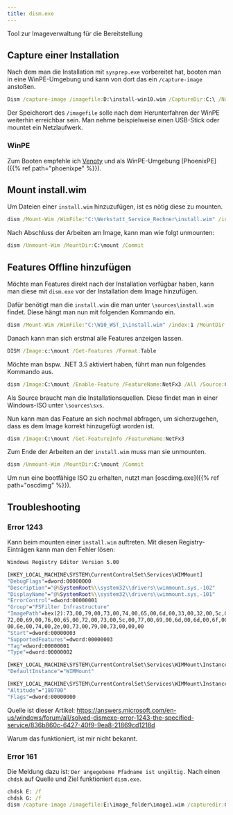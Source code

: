 ```yaml
---
title: dism.exe
---
```

Tool zur Imageverwaltung für die Bereitstellung

## Capture einer Installation
Nach dem man die Installation mit `sysprep.exe` vorbereitet hat, booten man in eine WinPE-Umgebung
und kann von dort das ein `/capture-image` anstoßen.
```cmd
Dism /capture-image /imagefile:D:\install-win10.wim /CaptureDir:C:\ /Name:"Custom Windows 10 Image"
```
Der Speicherort des `/imagefile` solle nach dem Herunterfahren der WinPE weiterhin erreichbar sein. Man nehme beispielweise einen USB-Stick oder mountet ein Netzlaufwerk.

### WinPE
Zum Booten empfehle ich [Venoty](https://www.ventoy.net/en/index.html) und als WinPE-Umgebung [PhoenixPE]({{% ref path="phoenixpe" %}}).

## Mount install.wim
Um Dateien einer `install.wim` hinzuzufügen, ist es nötig diese zu mounten.
```cmd
dism /Mount-Wim /WimFile:"C:\Werkstatt_Service_Rechner\install.wim" /index:1 /MountDir:C:\mount
```
Nach Abschluss der Arbeiten am Image, kann man wie folgt unmounten:
```cmd
dism /Unmount-Wim /MountDir:C:\mount /Commit
```

## Features Offline hinzufügen
Möchte man Features direkt nach der Installation verfügbar haben, kann man diese mit `dism.exe` vor der Installation dem Image hinzufügen.

Dafür benötigt man die `install.wim` die man unter `\sources\install.wim` findet. Diese hängt man nun mit folgenden Kommando ein.
```cmd
dism /Mount-Wim /WimFile:"C:\W10_WST_1\install.wim" /index:1 /MountDir:C:\mount
```
Danach kann man sich erstmal alle Features anzeigen lassen.
```cmd
DISM /Image:c:\mount /Get-Features /Format:Table
```
Möchte man bspw. .NET 3.5 aktiviert haben, führt man nun folgendes Kommando aus.
```cmd
dism /Image:C:\mount /Enable-Feature /FeatureName:NetFx3 /All /Source:C:\Win10_22H2_German_x64v1\sources\sxs /LimitAccess
```
Als Source braucht man die Installationsquellen. Diese findet man in einer Windows-ISO unter `\sources\sxs`.

Nun kann man das Feature an sich nochmal abfragen, um sicherzugehen, dass es dem Image korrekt hinzugefügt worden ist.
```cmd
dism /Image:C:\mount /Get-FeatureInfo /FeatureName:NetFx3
```
Zum Ende der Arbeiten an der `install.wim` muss man sie unmounten.
```cmd
dism /Unmount-Wim /MountDir:C:\mount /Commit
```
Um nun eine bootfähige ISO zu erhalten, nutzt man [oscdimg.exe]({{% ref path="oscdimg" %}}).


## Troubleshooting
### Error 1243
Kann beim mounten einer `install.wim` auftreten. Mit diesen Registry-Einträgen kann man den Fehler lösen:
```cmd
Windows Registry Editor Version 5.00

[HKEY_LOCAL_MACHINE\SYSTEM\CurrentControlSet\Services\WIMMount]
"DebugFlags"=dword:00000000
"Description"="@%SystemRoot%\\system32\\drivers\\wimmount.sys,-102"
"DisplayName"="@%SystemRoot%\\system32\\drivers\\wimmount.sys,-101"
"ErrorControl"=dword:00000001
"Group"="FSFilter Infrastructure"
"ImagePath"=hex(2):73,00,79,00,73,00,74,00,65,00,6d,00,33,00,32,00,5c,00,64,00,\
72,00,69,00,76,00,65,00,72,00,73,00,5c,00,77,00,69,00,6d,00,6d,00,6f,00,75,\
00,6e,00,74,00,2e,00,73,00,79,00,73,00,00,00
"Start"=dword:00000003
"SupportedFeatures"=dword:00000003
"Tag"=dword:00000001
"Type"=dword:00000002

[HKEY_LOCAL_MACHINE\SYSTEM\CurrentControlSet\Services\WIMMount\Instances]
"DefaultInstance"="WIMMount"

[HKEY_LOCAL_MACHINE\SYSTEM\CurrentControlSet\Services\WIMMount\Instances\WIMMount]
"Altitude"="180700"
"Flags"=dword:00000000
```
Quelle ist dieser Artikel: https://answers.microsoft.com/en-us/windows/forum/all/solved-dismexe-error-1243-the-specified-service/836b860c-6427-40f9-9ea8-21869cd1218d

Warum das funktioniert, ist mir nicht bekannt.

### Error 161

Die Meldung dazu ist: `Der angegebene Pfadname ist ungültig.`
Nach einen `chdsk` auf Quelle und Ziel funktioniert `dism.exe`.
```cmd
chdsk E: /f
chdsk G: /f
dism /capture-image /imagefile:E:\image_folder\image1.wim /capturedir:G:\ /Name:"w7-important-image"
```
